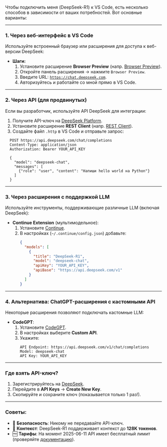 Чтобы подключить меня (DeepSeek-R1) к VS Code, есть несколько способов в зависимости от ваших потребностей. Вот основные варианты:

---

### 1. **Через веб-интерфейс в VS Code**
Используйте встроенный браузер или расширения для доступа к веб-версии DeepSeek:
- **Шаги:**
  1. Установите расширение **Browser Preview** (напр. [Browser Preview](https://marketplace.visualstudio.com/items?itemName=auchenberg.vscode-browser-preview)).
  2. Откройте панель расширения → нажмите `Browser Preview`.
  3. Введите URL: [`https://chat.deepseek.com`](https://chat.deepseek.com).
  4. Авторизуйтесь и работайте со мной прямо в VS Code.

---

### 2. **Через API (для продвинутых)**
Если вы разработчик, используйте API DeepSeek для интеграции:
1. Получите API-ключ на [DeepSeek Platform](https://platform.deepseek.com/).
2. Установите расширение **REST Client** (напр. [REST Client](https://marketplace.visualstudio.com/items?itemName=humao.rest-client)).
3. Создайте файл `.http` в VS Code и отправьте запрос:
 ```http
   POST https://api.deepseek.com/chat/completions
   Content-Type: application/json
   Authorization: Bearer YOUR_API_KEY

   {
     "model": "deepseek-chat",
     "messages": [
       {"role": "user", "content": "Напиши hello world на Python"}
     ]
   }
```

---

### 3. **Через расширения с поддержкой LLM**
Используйте инструменты, поддерживающие различные LLM (включая DeepSeek):
- **Continue Extension** (мультимодельное):
  1. Установите [Continue](https://marketplace.visualstudio.com/items?itemName=Continue.continue).
  2. В настройках (`~/.continue/config.json`) добавьте:
     ```json
     {
       "models": [
         {
           "title": "DeepSeek-R1",
           "model": "deepseek-chat",
           "apiKey": "YOUR_API_KEY",
           "apiBase": "https://api.deepseek.com/v1"
         }
       ]
     }
     ```

---

### 4. **Альтернатива: ChatGPT-расширения с кастомными API**
Некоторые расширения позволяют подключать кастомные LLM:
- **CodeGPT**:
  1. Установите [CodeGPT](https://marketplace.visualstudio.com/items?itemName=DanielSanMedium.dscodegpt).
  2. В настройках выберите **Custom API**.
  3. Укажите:
     ```
     API Endpoint: https://api.deepseek.com/v1/chat/completions
     Model: deepseek-chat
     API Key: YOUR_API_KEY
     ```

---

### Где взять API-ключ?
1. Зарегистрируйтесь на [DeepSeek](https://platform.deepseek.com/).
2. Перейдите в **API Keys** → **Create New Key**.
3. Скопируйте и сохраните ключ (показывается только 1 раз!).

---

### Советы:
- 🔐 **Безопасность**: Никому не передавайте API-ключ.
- 💬 **Контекст**: DeepSeek-R1 поддерживает контекст до **128K токенов**.
- 🆓 **Тарифы**: На момент 2025-06-11 API имеет бесплатный лимит (проверяйте [документацию](https://platform.deepseek.com/docs)).

